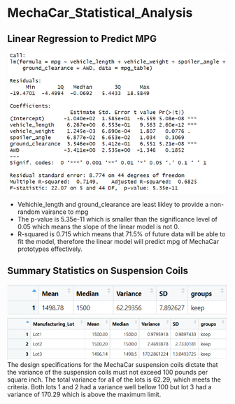 # MechaCar_Statistical_Analysis

## Linear Regression to Predict MPG
![p-value](https://github.com/jolwig/MechaCar_Statistical_Analysis/blob/main/MechaCar_linear_regression/p-value.png)
* Vehichle_length and ground_clearance are least likley to provide a non-random vairance to mpg
* The p-value is 5.35e-11 which is smaller than the significance level of 0.05 which means the slope of the linear model is not 0.
* R-squared is 0.715 which means that 71.5% of future data will be able to fit the model, therefore the linear model will predict mpg of MechaCar prototypes effectively.

## Summary Statistics on Suspension Coils
![total_summary](https://github.com/jolwig/MechaCar_Statistical_Analysis/blob/main/MechaCar_linear_regression/total_summary.png)
![lot_summary](https://github.com/jolwig/MechaCar_Statistical_Analysis/blob/main/MechaCar_linear_regression/lot_summary.png)
The design specifications for the MechaCar suspension coils dictate that the variance of the suspension coils must not exceed 100 pounds per square inch. The total variance for all of the lots is 62.29, which meets the criteria. Both lots 1 and 2 had a variance well bellow 100 but lot 3 had a variance of 170.29 which is above the maximum limit.
